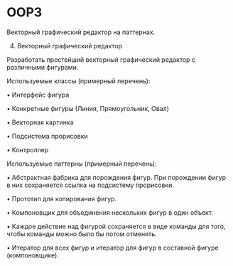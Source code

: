 # OOP3
Векторный графический редактор на паттернах.

4.	Векторный графический редактор

Разработать простейший векторный графический редактор с различными фигурами.

Используемые классы (примерный перечень):

•	Интерфейс фигура

•	Конкретные фигуры (Линия, Прямоугольник, Овал)

•	Векторная картинка

•	Подсистема прорисовки

•	Контроллер

Используемые паттерны (примерный перечень):

•	Абстрактная фабрика для порождения фигур. При порождении фигур в них сохраняется ссылка на подсистему прорисовки.

•	Прототип для копирования фигур.

•	Компоновщик для объединения нескольких фигур в один объект.

•	Каждое действие над фигурой сохраняется в виде команды для того, чтобы команды можно было бы потом отменять.

•	Итератор для всех фигур и итератор для фигур в составной фигуре (компоновщике).
